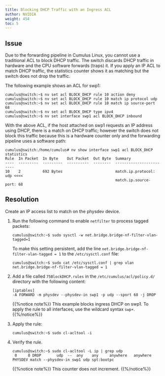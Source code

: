 ```yaml
---
title: Blocking DHCP Traffic with an Ingress ACL
author: NVIDIA
weight: 454
toc: 5
---
```

## Issue

Due to the forwarding pipeline in Cumulus Linux, you cannot use a traditional ACL to block DHCP traffic. The switch discards DHCP traffic in hardware and the CPU software forwards (traps) it. If you apply an IP ACL to match DHCP traffic, the statistics counter shows it as matching but the switch does not drop the traffic.

The following example shows an ACL for swp1:

```
cumulus@switch:~$ nv set acl BLOCK_DHCP rule 10 action deny
cumulus@switch:~$ nv set acl BLOCK_DHCP rule 10 match ip protocol udp
cumulus@switch:~$ nv set acl BLOCK_DHCP rule 10 match ip source-port 68
cumulus@switch:~$ nv set acl BLOCK_DHCP type ipv4
cumulus@switch:~$ nv set interface swp1 acl BLOCK_DHCP inbound
```

With the above ACL, if the host attached on swp1 requests an IP address using DHCP, there is a match on DHCP traffic; however the switch does not block this traffic because this is a hardware counter only and the forwarding pipeline uses a software path:

```
cumulus@switch:/home/cumulus# nv show interface swp1 acl BLOCK_DHCP statistics
Rule  In Packet  In Byte    Out Packet  Out Byte  Summary
----  ---------  ---------  ----------  --------  ------------------------
10    2          692 Bytes                        match.ip.protocol:   udp <<<<
                                                  match.ip.source-port: 68
```

## Resolution

Create an IP access list to match on the physdev device.

1. Run the following command to enable `netfilter` to process tagged packets:

   ```
   cumulus@switch:~$ sudo sysctl -w net.bridge.bridge-nf-filter-vlan-tagged=1
   ```

   To make this setting persistent, add the line `net.bridge.bridge-nf-filter-vlan-tagged = 1` to the `/etc/sysctl.conf` file:

   ```
   cumulus@switch:~$ sudo cat /etc/sysctl.conf | grep vlan
   net.bridge.bridge-nf-filter-vlan-tagged = 1
   ```

2. Add a file called `75BlockDHCP.rules` in the `/etc/cumulus/acl/policy.d/` directory with the following content:

   ```
   [iptables]
   -A FORWARD -m physdev --physdev-in swp1 -p udp --sport 68 -j DROP
   ```

   {{%notice note%}}
This example blocks ingress DHCP on swp1. To apply the rule to all interfaces, use the wildcard syntax `swp+`.
{{%/notice%}}

3. Apply the rule:

   ```
   cumulus@switch:~$ sudo cl-acltool -i
   ```

4. Verify the rule.

   ```
   cumulus@switch:~$ sudo cl-acltool -L ip | grep udp
    0     0 DROP       udp  --  any    any     anywhere   anywhere  PHYSDEV match --physdev-in swp1 udp spt:bootpc
   ```

   {{%notice note%}}
This counter does not increment.
{{%/notice%}}
